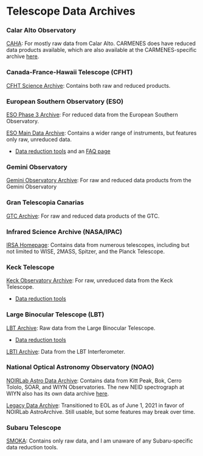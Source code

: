 
# Telescope Data Archives
### Calar Alto Observatory
[CAHA](http://caha.sdc.cab.inta-csic.es/calto/jsp/searchform.jsp): For mostly raw data from Calar Alto. CARMENES does have reduced data products available, which are also available at the CARMENES-specific archive [here](http://carmenes.cab.inta-csic.es/gto/welcome.action).

### Canada-France-Hawaii Telescope (CFHT)
[CFHT Science Archive](https://www.cadc-ccda.hia-iha.nrc-cnrc.gc.ca/en/cfht/): Contains both raw and reduced products.

### European Southern Observatory (ESO)
[ESO Phase 3 Archive](http://archive.eso.org/wdb/wdb/adp/phase3_main/form): For reduced data from the European Southern Observatory.

[ESO Main Data Archive](http://archive.eso.org/eso/eso_archive_main.html): Contains a wider range of instruments, but features only raw, unreduced data.
- [Data reduction tools](https://www.eso.org/sci/software/pipelines/) and an [FAQ page](https://www.eso.org/sci/data-processing/faq.html)

### Gemini Observatory
[Gemini Observatory Archive](https://archive.gemini.edu/searchform/): For raw and reduced data products from the Gemini Observatory

### Gran Telescopia Canarias
[GTC Archive](http://gtc.sdc.cab.inta-csic.es/gtc/index.jsp): For raw and reduced data products of the GTC.

### Infrared Science Archive (NASA/IPAC)
[IRSA Homepage](https://irsa.ipac.caltech.edu/frontpage/): Contains data from numerous telescopes, including but not limited to WISE, 2MASS, Spitzer, and the Planck Telescope.

### Keck Telescope
[Keck Observatory Archive](https://koa.ipac.caltech.edu/cgi-bin/KOA/nph-KOAlogin): For raw, unreduced data from the Keck Telescope.
- [Data reduction tools](https://www2.keck.hawaii.edu/koa/public/drp.html)

### Large Binocular Telescope (LBT)
[LBT Archive](http://tuc-archiveweb.tucson.lbto.org/): Raw data from the Large Binocular Telescope.
- [Data reduction tools](https://sites.google.com/a/lbto.org/science-operations/pipeline)

[LBTI Archive](https://lbti.ipac.caltech.edu/): Data from the LBT Interferometer.

### National Optical Astronomy Observatory (NOAO)
[NOIRLab Astro Data Archive](https://astroarchive.noirlab.edu/): Contains data from Kitt Peak, Bok, Cerro Tololo, SOAR, and WIYN Observatories. The new NEID spectrograph at WIYN also has its own data archive [here](https://neid.ipac.caltech.edu/search.php).

[Legacy Data Archive](http://archive1.dm.noao.edu/search/query/): Transitioned to EOL as of June 1, 2021 in favor of NOIRLab AstroArchive. Still usable, but some features may break over time.

### Subaru Telescope
[SMOKA](https://smoka.nao.ac.jp/): Contains only raw data, and I am unaware of any Subaru-specific data reduction tools.
